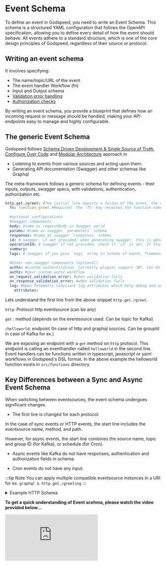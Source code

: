 # Event Schema

To define an event in Godspeed, you need to write an Event Schema. This schema is a structured YAML configuration that follows the OpenAPI specification, allowing you to define every detail of how the event should behave. All events adhere to a standard structure, which is one of the core design principles of Godspeed, regardless of their source or protocol.

## Writing an event schema 

It involves specifying:

- The name/topic/URL of the event
- The event handler Workflow (fn)
- Input and Output schema
- [Validation error handling](/docs/microservices-framework/event-sources/validations/schema-validation)
- [Authorization checks](/docs/microservices-framework/authorization/overview.md)

By writing an event schema, you provide a blueprint that defines how an incoming request or message should be handled, making your API endpoints easy to manage and highly configurable.


## The generic Event Schema
Godspeed follows [Schema Driven Development & Single Source of Truth](../introduction/guard-rails.md#1schema-driven-development), [Configure Over Code](../introduction/guard-rails.md#2configure-over-code) and [Modular Architecture](../introduction/guard-rails.md#4-decoupled-architecture) approach in 
- Listening to events from various sources and acting upon them.
- Generating API documentation (Swagger) and other schemas like Graphql

The meta-framework follows a generic schema for defining events - their inputs, outputs, swagger specs, with validations, authentication, authorization etc.  

```yaml
http.get./greet: #The initial line depicts a fusion of the event, the employed method, and the path associated with the event.
  fn: function_greet #Required. The 'fn' key receives the function name located in 'src/functions' and forwards the accompanying parameters. 
  
  #optional configurations
  #Swagger components
  body: #same as requestBody in Swagger world
  params: #same as swagger `parameters` schema
  responses: #same as swagger `responses` schema
  id: # swagger. if not provided, when generating swagger, this is generated from the URI of the event by default
  operationId: # swagger if not provided, check if `id` is set. If that is also not set, use the summary to generate the operationId
  summary:
  tags: # swagger if you give `tags` array in schema of event, framework uses that to add tags to your generated spec. Else it uses the path and name of the file containing the event as tags. For ex. <folder_name>_<file_name> 
  
  #Other non-swagger components (optional)
  authn: #custom authentication. Currently plugins support JWT. Can be customized
  authz: #your custom authz workflow
  on_request_validation_error: #when validation fails
  on_response_validation_error: #when validation fails
  log: #Open Telemetry compliant log attributes which help debug and search through logs better
    attributes:
```
Lets understand the first line from the above snippet `http.get./greet`.

`http`: Protocol http eventsource (can be any)

`get` : method (depends on the eventsource used. Can be topic for Kafka)

`/helloworld`: endpoint (In case of http and graphql sources. Can be groupId in case of Kafka for ex.)

We are exposing an endpoint with a `get` method on `http` protocol. This endpoint is calling an eventhandler called `helloworld` in the second line. Event handlers can be functions written in typescript, javascript or  yaml workflows in Godspeed's DSL format. In the above example the helloworld function exists in `src/functions` directory. 

## Key Differences between a Sync and Async Event Schema

When switching between eventsources, the event schema undergoes significant changes.
- The first line is changed for each protocol:

 In the case of sync events or HTTP events, the start line includes the eventsource name, method, and path. 

 However, for async events, the start line combines the source name, topic and group ID (for Kafka), or schedule (for Cron).

- Async events like Kafka do not have responses, authentication and authorization fields in schema.

- Cron events do not have any input.

:::tip Note
You can apply multiple compatible eventsource instances in a URI for ex. `graphql & http.get./greeting`
:::

<details>
<summary> Example HTTP Schema  </summary>

```yaml
http.get./greet: #The initial line depicts a fusion of the event, the employed method, and the path associated with the event.
  fn: function_greet #The 'fn' key receives the function name located in 'src/functions' and forwards the accompanying parameters.
  on_request_validation_error: on_request_validation
  params: #It is also possible to define inputs such as 'params,' 'body,' 'headers,' and 'query parameters.'
    - name: greet_message
      in: query
      required: true
  body:
    content:
      application/json:
        schema:
          type: object
          properties:
            name: 
              type: string
  responses:
    500:
      content:
        application/json: 
          schema:
            type: object
    200:
      content:
        application/json:
          schema:
            type: object
```
</details>

**To get a quick understanding of Event scehma, please watch the video provided below…**

<div style={{ position: 'relative', paddingBottom: '56.25%', height: 0, overflow: 'hidden' }}>
<iframe style={{ position: 'absolute', top: 0, left: 0, width: '100%', height: '100%' }} src="https://www.youtube.com/embed/WsNwInEaWFw?si=2uEG_Tp5x36v9vAB" frameborder="0" allowfullscreen></iframe>
</div>

<!-- <div style={{ margin: '20px auto', textAlign: 'center' }}>
  <iframe width="560" height="315" src="https://www.youtube.com/embed/cp1qgIz1PNw?si=4Qngtu-WXoC-LQeY" frameBorder="0" allowFullScreen></iframe>
</div> -->

